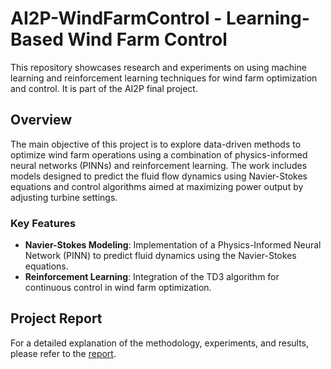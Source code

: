 # AI2P-WindFarmControl - Learning-Based Wind Farm Control

This repository showcases research and experiments on using machine learning and reinforcement learning techniques for wind farm optimization and control. It is part of the AI2P final project.

## Overview

The main objective of this project is to explore data-driven methods to optimize wind farm operations using a combination of physics-informed neural networks (PINNs) and reinforcement learning. The work includes models designed to predict the fluid flow dynamics using Navier-Stokes equations and control algorithms aimed at maximizing power output by adjusting turbine settings.

### Key Features

- **Navier-Stokes Modeling**: Implementation of a Physics-Informed Neural Network (PINN) to predict fluid dynamics using the Navier-Stokes equations.
- **Reinforcement Learning**: Integration of the TD3 algorithm for continuous control in wind farm optimization.

## Project Report

For a detailed explanation of the methodology, experiments, and results, please refer to the [report](https://github.com/erenaydoslu/AI2P-WindFarmControl/blob/main/AI2P%20-%20Final%20Report.pdf).

